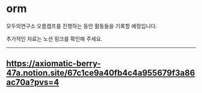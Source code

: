 # orm

모두의연구소 오름캠프를 진행하는 동안 활동들을 기록할 예정입니다.

추가적인 자료는 노션 링크를 확인해 주세요.

---------------------------------------------------------------------------------
https://axiomatic-berry-47a.notion.site/67c1ce9a40fb4c4a955679f3a86ac70a?pvs=4
---------------------------------------------------------------------------------
